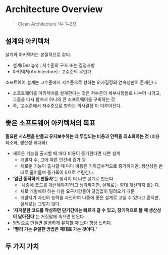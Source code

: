 # Architecture Overview

> Clean Architecture 1부 1~2장

## 설계와 아키텍처

설계와 아키텍처는 본질적으로 같다. 

- 설계(Design) : 저수준의 구조 또는 결정사항
- 아키텍처(Architecture) : 고수준의 무언가

소프트웨어 설계는 고수준에서 저수준으로 향하는 의사결정의 연속성만이 존재한다.
- 소프트웨어를 아키텍처를 설계한다는 것은 저수준의 세부사항들로 나누어 나가고, 그들을 다시 합쳐서 하나의 큰 소프트웨어를 구축하는 것
- 즉, '고수준에서 저수준으로 향하는 의사결정'이 이루어진다.

## 좋은 소프트웨어 아키텍처의 목표

**필요한 시스템을 만들고 유지보수하는 데 투입되는 비용과 인력을 최소화하는 것**
(비용 최소화, 생산성 최대화)

- 새로운 기능을 출시할 때 마다 비용이 증가한다면 나쁜 설계
    - 개발자 수, 그에 따른 인건비 증가 등
    - 새로운 기능이 출시할 때 마다 비용은 기하급수적으로 증가하지만, 생산성은 반대로 줄어들며 증가폭이 0으로 수렴한다.
- '**일단 동작하게 만들자**'는 생각이 더 나쁜 설계로 만든다.
    - '나중에 코드를 개선해야지'라고 생각하지만, 실제로는 절대 개선하지 않는다.
    - 새로 개발해야 하는 다음 요구사항들이 끊임없이 밀려오기 때문
    - 개발자가 자신의 능력을 과신하여 나중에 좋은 설계로 고칠 수 있다고 믿지만, 실제로는 그렇지 않다.
- '**지저분한 코드를 작성하면 단기간에는 빠르게 갈 수 있고, 장기적으로 볼 때 생산성이 낮아진다**'는 거짓말에 속으면 안된다.
- 엉망으로 만들면 깔끔하게 유지할 때 보다 항상 느리다.
- "**빨리 가는 유일한 방법은 제대로 가는 것이다.**"

## 두 가지 가치